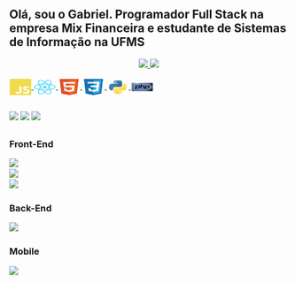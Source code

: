 ## Olá, sou o Gabriel. Programador Full Stack na empresa Mix Financeira e estudante de Sistemas de Informação na UFMS
<div align="center">
  <a href="https://github.com/GabrielSalmazi">
  <img height="150em" src="https://github-readme-stats.vercel.app/api?username=gabrielsalmazi&show_icons=true&theme=dark&include_all_commits=true&count_private=true"/>
  <img height="150em" src="https://github-readme-stats.vercel.app/api/top-langs/?username=gabrielsalmazi&layout=compact&langs_count=7&theme=dark"/>
</div>
<div style="display: inline_block"><br>
  <img align="center" alt="Gabriel-Js" height="30" width="40" src="https://raw.githubusercontent.com/devicons/devicon/master/icons/javascript/javascript-plain.svg">
  <img align="center" alt="Gabriel-React" height="30" width="40" src="https://raw.githubusercontent.com/devicons/devicon/master/icons/react/react-original.svg">
  <img align="center" alt="Gabriel-HTML" height="30" width="40" src="https://raw.githubusercontent.com/devicons/devicon/master/icons/html5/html5-original.svg">
  <img align="center" alt="Gabriel-CSS" height="30" width="40" src="https://raw.githubusercontent.com/devicons/devicon/master/icons/css3/css3-original.svg">
  <img align="center" alt="Gabriel-Python" height="30" width="40" src="https://raw.githubusercontent.com/devicons/devicon/master/icons/python/python-original.svg">
    <img align="center" alt="Gabriel-Python" height="30" width="40" src="https://raw.githubusercontent.com/devicons/devicon/master/icons/php/php-original.svg">
</div>
  
  ##
 
<div>

  <a href="https://instagram.com/salmazigabriel" target="_blank"><img src="https://img.shields.io/badge/-Instagram-%23E4405F?style=for-the-badge&logo=instagram&logoColor=white" target="_blank"></a>
  <a href = "mailto:biel.salmazi@gmail.com"><img src="https://img.shields.io/badge/-Gmail-%23333?style=for-the-badge&logo=gmail&logoColor=white" target="_blank"></a>
  <a href="https://www.linkedin.com/in/gabriel-salmazi-53a908205/" target="_blank"><img src="https://img.shields.io/badge/-LinkedIn-%230077B5?style=for-the-badge&logo=linkedin&logoColor=white" target="_blank"></a> 
 
</div>
  
  ##
  <div>
    <h3>Front-End</h3>
    <img src="https://img.shields.io/badge/HTML5-E34F26?style=for-the-badge&logo=html5&logoColor=white"/><br>
    <img src="https://img.shields.io/badge/CSS3-1572B6?style=for-the-badge&logo=css3&logoColor=white"/><br>
    <img src="https://img.shields.io/badge/JavaScript-323330?style=for-the-badge&logo=javascript&logoColor=F7DF1E"/><br>
  </div>
  <div>            
    <h3>Back-End</h3>
    <img src="https://img.shields.io/badge/PHP-777BB4?style=for-the-badge&logo=php&logoColor=white"/><br>
  </div>  
  <div>              
    <h3>Mobile</h3>
    <img src="https://img.shields.io/badge/React_Native-20232A?style=for-the-badge&logo=react&logoColor=61DAFB"/><br>
  </div>
